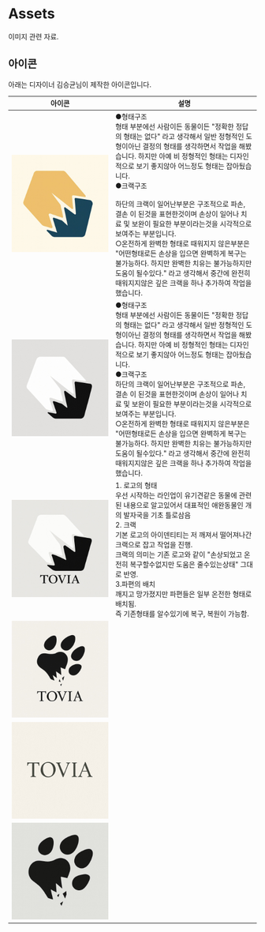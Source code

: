 # Assets

이미지 관련 자료.



## 아이콘

아래는 디자이너 김승균님이 제작한 아이콘입니다.

|아이콘|설명|
|--|--|
|<img src="./icons//icon2.jpeg">| ●형태구조<br>형태 부분에선 사람이든 동물이든 "정확한 정답의 형태는 없다" 라고 생각해서 일반 정형적인 도형이아닌 결정의 형태를 생각하면서 작업을 해봤습니다. 하지만 아예 비 정형적인 형태는 디자인적으로 보기 좋지않아 어느정도 형태는 잡아뒀습니다.<br>●크랙구조<br><br>하단의 크랙이 일어난부분은 구조적으로 파손, 결손 이 된것을 표현한것이며 손상이 일어나 치료 및 보완이 필요한 부분이라는것을 시각적으로 보여주는 부분입니다.<br>○온전하게 완벽한 형태로 때워지지 않은부분은 "어떤형태로든 손상을 입으면 완벽하게 복구는 불가능하다. 하지만 완벽한 치유는 불가능하지만 도움이 될수있다." 라고 생각해서 중간에 완전히 때워지지않은 깊은 크랙을 하나 추가하여 작업을 했습니다.|
|<img src="./icons//icon1.jpeg">|●형태구조<br>형태 부분에선 사람이든 동물이든 "정확한 정답의 형태는 없다" 라고 생각해서 일반 정형적인 도형이아닌 결정의 형태를 생각하면서 작업을 해봤습니다. 하지만 아예 비 정형적인 형태는 디자인적으로 보기 좋지않아 어느정도 형태는 잡아뒀습니다.<br>●크랙구조<br>하단의 크랙이 일어난부분은 구조적으로 파손, 결손 이 된것을 표현한것이며 손상이 일어나 치료 및 보완이 필요한 부분이라는것을 시각적으로 보여주는 부분입니다.<br>○온전하게 완벽한 형태로 때워지지 않은부분은 "어떤형태로든 손상을 입으면 완벽하게 복구는 불가능하다. 하지만 완벽한 치유는 불가능하지만 도움이 될수있다." 라고 생각해서 중간에 완전히 때워지지않은 깊은 크랙을 하나 추가하여 작업을 했습니다.|
|<img src="./icons//icon3.jpeg">|1. 로고의 형태<br>우선 시작하는 라인업이 유기견같은 동물에 관련된 내용으로 알고있어서 대표적인 애완동물인 개 의 발자국을 기초 틀로삼음<br>2. 크랙<br>기본 로고의 아이덴티티는 저 깨져서 떨어져나간 크랙으로 잡고 작업을 진행.<br>크랙의 의미는 기존 로고와 같이 "손상되었고 온전히 복구할수없지만 도움은 줄수있는상태" 그대로 반영.<br>3.파편의 배치<br>깨지고 망가졌지만 파편들은 일부 온전한 형태로 배치됨.<br>즉 기존형태를 알수있기에 복구, 복원이 가능함.|
|<img src="./icons//icon4.jpeg">||
|<img src="./icons//icon5.jpeg">||
|<img src="./icons//icon6.jpeg">||